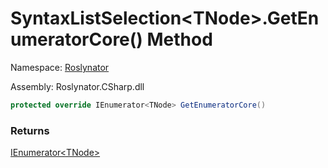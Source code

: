 # SyntaxListSelection\<TNode>\.GetEnumeratorCore\(\) Method

Namespace: [Roslynator](../../README.md)

Assembly: Roslynator\.CSharp\.dll

```csharp
protected override IEnumerator<TNode> GetEnumeratorCore()
```

### Returns

[IEnumerator\<TNode>](https://docs.microsoft.com/en-us/dotnet/api/system.collections.generic.ienumerator-1)

